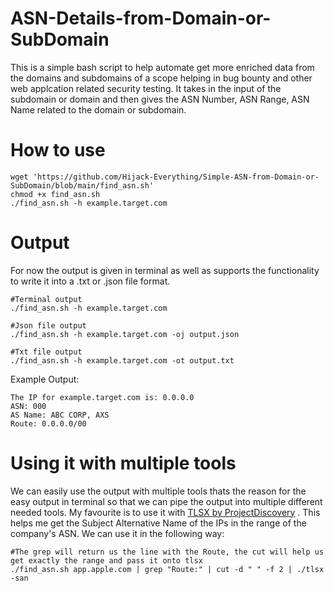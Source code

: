 # ASN-Details-from-Domain-or-SubDomain
This is a simple bash script to help automate get more enriched data from the domains and subdomains of a scope helping in bug bounty and other web applcation related security testing. It takes in the input of the subdomain or domain and then gives the ASN Number, ASN Range, ASN Name related to the domain or subdomain.

# How to use
```
wget 'https://github.com/Hijack-Everything/Simple-ASN-from-Domain-or-SubDomain/blob/main/find_asn.sh'
chmod +x find_asn.sh
./find_asn.sh -h example.target.com
```

# Output
For now the output is given in terminal as well as supports the functionality to write it into a .txt or .json file format.
```
#Terminal output
./find_asn.sh -h example.target.com

#Json file output
./find_asn.sh -h example.target.com -oj output.json

#Txt file output
./find_asn.sh -h example.target.com -ot output.txt
```

Example Output:
```
The IP for example.target.com is: 0.0.0.0
ASN: 000
AS Name: ABC CORP, AXS
Route: 0.0.0.0/00

```

# Using it with multiple tools
We can easily use the output with multiple tools thats the reason for the easy output in terminal so that we can pipe the output into multiple different needed tools. My favourite is to use it with [TLSX by ProjectDiscovery](https://github.com/projectdiscovery/tlsx) . This helps me get the Subject Alternative Name of the IPs in the range of the company's ASN. We can use it in the following way:
```
#The grep will return us the line with the Route, the cut will help us get exactly the range and pass it onto tlsx
./find_asn.sh app.apple.com | grep "Route:" | cut -d " " -f 2 | ./tlsx -san
```
